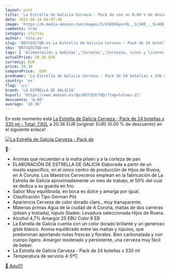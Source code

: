 ```yaml
---
layout: post
title: 'La Estrella de Galicia Cerveza - Pack de con un 0.00 % de descuento'
date: 2021-08-18 04:07:40
image: 'https://m.media-amazon.com/images/I/4180d4yu+8L._SL500_._SL400_.jpg'
comments: true
category: ofertas
author: 'tole.es'
slug: 'B07CQ3CTQD-es La Estrella de Galicia Cerveza - Pack de 24 botellas x 330...'
sku: 'B07CQ3CTQD-es'
tags: [ 'Alimentación y bebidas','Cervezas','Cervezas, vinos y licores','cerveza','la estrella de galicia', ]
actualPrice: 20.36 EUR
currency: EUR
price: 20.36
comparePrice:  EUR
prodname: 'La Estrella de Galicia Cerveza - Pack de 24 botellas x 330 ml - Total: 7.92L'
country: 'es'
flag: '🇪🇸'
brand: 'LA ESTRELLA DE GALICIA'
buyurl: 'https://www.amazon.es/dp/B07CQ3CTQD/?tag=tolees-21'
descuento: '0.00'
average: '20.36'
---
```


En este momento está [La Estrella de Galicia Cerveza - Pack de 24 botellas x 330 ml - Total: 7.92L](https://www.amazon.es/dp/B07CQ3CTQD/?tag=tolees-21) a 20.36 EUR (original:  EUR) (0.00 %  de descuento) en el siguiente enlace!

[![La Estrella de Galicia Cerveza - Pack de](https://m.media-amazon.com/images/I/4180d4yu+8L._SL500_._SL400_.jpg)](https://www.amazon.es/dp/B07CQ3CTQD/?tag=tolees-21)

🔎:

- Aromas que recuerdan a la malta pilsen y a la corteza de pan
- ELABORACIÓN DE ESTRELLA DE GALICIA Elaborada a partir de un mosto específico, en el único centro de producción de Hijos de Rivera, en A Coruña. Los Maestros Cerveceros emplean en la fabricación de La Estrella de Galicia aproximadamente un mes de trabajo, el 50% del cual se dedica a su guarda en frio.
- Sabor Muy equilibrada, en boca es dulce y amarga por igual.
- Clasificación Tipo German Pils
- Apariencia Cerveza de color dorado claro., muy transparente.
- Materias primas Agua de la ciudad de A Coruña, maltas de dos carreras (pilsen y tostada), lúpulo Sladek. Levadura seleccionada Hijos de Rivera.
- Alcohol 4,7% Amargor 25 EBU Color 8 EB
- La Estrella de Galicia cuenta con un color dorado brillante y un generoso giste blanco. Aroma equilibrado entre las maltas y lúpulos, que predominan aportando notas frescas y florales. Bien carbonatada y con cuerpo ligero. Amargor moderado y persistente, una cerveza muy fácil de beber.
- La Estrella de Galicia Cerveza - Pack de 24 botellas x 330 ml
- Temperatura de servicio 4-5ºC

[🛒 Aquí!!!](https://www.amazon.es/dp/B07CQ3CTQD/?tag=tolees-21)
